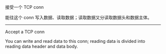 接受一个 TCP conn

能往这个 conn 写入数据、读取数据；读取数据又分读取数据头和数据主体。

---
Accept a TCP conn



You can write and read data to this conn; reading data is divided into reading data header and data body.